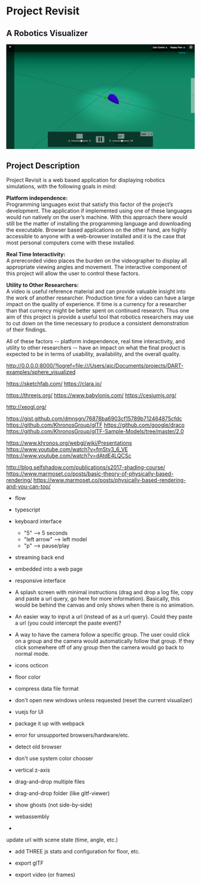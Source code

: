 # Project Revisit  
## A Robotics Visualizer  
![Screen capture of Revisit](/assets/images/readme.png)
## Project Description  
Project Revisit is a web based application for displaying robotics simulations, with the following goals in mind:  

**Platform independence:**  
Programming languages exist that satisfy this factor of the project’s development. The application if implemented using one of these languages would run natively on the user’s machine. With this approach there would still be the matter of installing the programming language and downloading the executable. Browser based applications on the other hand, are highly accessible to anyone with a web-browser installed and it is the case that most personal computers come with these installed.  

**Real Time Interactivity:**  
A prerecorded video places the burden on the videographer to display all appropriate viewing angles and movement. The interactive component of this project will allow the user to control these factors.  

**Utility to Other Researchers:**  
A video is useful reference material and can provide valuable insight into the work of another researcher. Production time for a video can have a large impact on the quality of experience. If time is a currency for a researcher than that currency might be better spent on continued research. Thus one aim of this project is provide a useful tool that robotics researchers may use to cut down on the time necessary to produce a consistent demonstration of their findings.  

All of these factors -- platform independence, real time interactivity, and utility to other researchers -- have an impact on what the final product is expected to be in terms of usability, availability, and the overall quality.

http://0.0.0.0:8000/?logref=file:///Users/ajc/Documents/projects/DART-examples/sphere_visualized

https://sketchfab.com/
https://clara.io/

https://threejs.org/
https://www.babylonjs.com/
https://cesiumjs.org/

http://xeogl.org/

https://gist.github.com/dmnsgn/76878ba6903cf15789b712464875cfdc
https://github.com/KhronosGroup/glTF
https://github.com/google/draco
https://github.com/KhronosGroup/glTF-Sample-Models/tree/master/2.0

https://www.khronos.org/webgl/wiki/Presentations
https://www.youtube.com/watch?v=fmStv3_6_VE
https://www.youtube.com/watch?v=dAtdE4LQCSc

http://blog.selfshadow.com/publications/s2017-shading-course/
https://www.marmoset.co/posts/basic-theory-of-physically-based-rendering/
https://www.marmoset.co/posts/physically-based-rendering-and-you-can-too/






- flow
- typescript
- keyboard interface
    + "5" --> 5 seconds
    + "left arrow" --> left model
    + "p" --> pause/play

- streaming back end
- embedded into a web page
- responsive interface
- A splash screen with minimal instructions (drag and drop a log file, copy and paste a url query, go here for more information). Basically, this would be behind the canvas and only shows when there is no animation.
- An easier way to input a url (instead of as a url query). Could they paste a url (you could intercept the paste event)?
- A way to have the camera follow a specific group. The user could click on a group and the camera would automatically follow that group. If they click somewhere off of any group then the camera would go back to normal mode.

- icons octicon

- floor color

- compress data file format

- don't open new windows unless requested (reset the current visualizer)

- vuejs for UI

- package it up with webpack

- error for unsupported browsers/hardware/etc.
- detect old browser

- don't use system color chooser

- vertical z-axis

- drag-and-drop multiple files
- drag-and-drop folder (like gltf-viewer)
- show ghosts (not side-by-side)

- webassembly
- 

update url with scene state (time, angle, etc.)

- add THREE js stats and configuration for floor, etc.

- export glTF
- export video (or frames)
